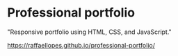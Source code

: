 # Professional portfolio

"Responsive portfolio using HTML, CSS, and JavaScript."



https://raffaellopes.github.io/professional-portfolio/
